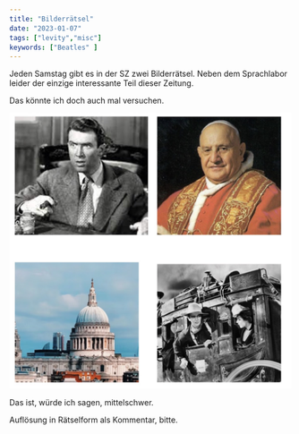 ```yaml
---
title: "Bilderrätsel"
date: "2023-01-07"
tags: ["levity","misc"]
keywords: ["Beatles" ]
---
```

Jeden Samstag gibt es in der SZ zwei Bilderrätsel. Neben dem Sprachlabor leider der einzige interessante Teil dieser Zeitung.

Das könnte ich doch auch mal versuchen.

<img  src="/assets/img/imgpuzzle1.jpg" alt="Bilderrätsel1">


Das ist, würde ich sagen, mittelschwer.

Auflösung in Rätselform als Kommentar, bitte.